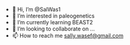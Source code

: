 - 👋 Hi, I’m @SalWas1
- 👀 I’m interested in paleogenetics
- 🌱 I’m currently learning BEAST2
- 💞️ I’m looking to collaborate on ...
- 📫 How to reach me sally.wasef@gmail.com

<!---
SalWas1/SalWas1 is a ✨ special ✨ repository because its `README.md` (this file) appears on your GitHub profile.
You can click the Preview link to take a look at your changes.
--->
